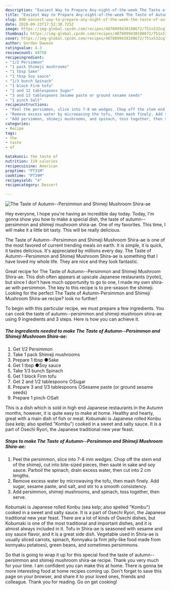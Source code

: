 ```yaml
---
description: "Easiest Way to Prepare Any-night-of-the-week The Taste of Autumn--Persimmon and Shimeji Mushroom Shira-ae"
title: "Easiest Way to Prepare Any-night-of-the-week The Taste of Autumn--Persimmon and Shimeji Mushroom Shira-ae"
slug: 890-easiest-way-to-prepare-any-night-of-the-week-the-taste-of-autumn-persimmon-and-shimeji-mushroom-shira-ae
date: 2020-09-23T17:52:30.725Z
image: https://img-global.cpcdn.com/recipes/4878099438108672/751x532cq70/the-taste-of-autumn-persimmon-and-shimeji-mushroom-shira-ae-recipe-main-photo.jpg
thumbnail: https://img-global.cpcdn.com/recipes/4878099438108672/751x532cq70/the-taste-of-autumn-persimmon-and-shimeji-mushroom-shira-ae-recipe-main-photo.jpg
cover: https://img-global.cpcdn.com/recipes/4878099438108672/751x532cq70/the-taste-of-autumn-persimmon-and-shimeji-mushroom-shira-ae-recipe-main-photo.jpg
author: Gordon Dawson
ratingvalue: 4.3
reviewcount: 48758
recipeingredient:
- "1/2 Persimmon"
- "1 pack Shimeji mushrooms"
- "1 tbsp Sake"
- "1 tbsp Soy sauce"
- "1/3 bunch Spinach"
- "1 block Firm tofu"
- "2 and 12 tablespoons Sugar"
- "3 and 13 tablespoons Sesame paste or ground sesame seeds"
- "1 pinch Salt"
recipeinstructions:
- "Peel the persimmon, slice into 7-8 mm wedges. Chop off the stem end of the shimeji, cut into bite-sized pieces, then sauté in sake and soy sauce. Parboil the spinach, drain excess water, then cut into 2 cm lengths."
- "Remove excess water by microwaving the tofu, then mash finely. Add sugar, sesame paste, and salt, and stir to a smooth consistency."
- "Add persimmon, shimeji mushrooms, and spinach, toss together, then serve."
categories:
- Recipe
tags:
- the
- taste
- of

katakunci: the taste of 
nutrition: 119 calories
recipecuisine: American
preptime: "PT31M"
cooktime: "PT39M"
recipeyield: "4"
recipecategory: Dessert

---
```



![The Taste of Autumn--Persimmon and Shimeji Mushroom Shira-ae](https://img-global.cpcdn.com/recipes/4878099438108672/751x532cq70/the-taste-of-autumn-persimmon-and-shimeji-mushroom-shira-ae-recipe-main-photo.jpg)

Hey everyone, I hope you're having an incredible day today. Today, I'm gonna show you how to make a special dish, the taste of autumn--persimmon and shimeji mushroom shira-ae. One of my favorites. This time, I will make it a little bit tasty. This will be really delicious.

The Taste of Autumn--Persimmon and Shimeji Mushroom Shira-ae is one of the most favored of current trending meals on earth. It is simple, it is quick, it tastes delicious. It's appreciated by millions every day. The Taste of Autumn--Persimmon and Shimeji Mushroom Shira-ae is something that I have loved my whole life. They are nice and they look fantastic.

Great recipe for The Taste of Autumn--Persimmon and Shimeji Mushroom Shira-ae. This dish often appears at upscale Japanese restaurants (ryotei), but since I don&#39;t have much opportunity to go to one, I made my own shira-ae with persimmon. The key to this recipe is to pre-season the shimeji. Looking for the perfect The Taste of Autumn-Persimmon and Shimeji Mushroom Shira-ae recipe? look no further!


To begin with this particular recipe, we must prepare a few ingredients. You can cook the taste of autumn--persimmon and shimeji mushroom shira-ae using 9 ingredients and 3 steps. Here is how you can achieve it.

<!--inarticleads1-->

##### The ingredients needed to make The Taste of Autumn--Persimmon and Shimeji Mushroom Shira-ae:

1. Get 1/2 Persimmon
1. Take 1 pack Shimeji mushrooms
1. Prepare 1 tbsp ●Sake
1. Get 1 tbsp ●Soy sauce
1. Take 1/3 bunch Spinach
1. Get 1 block Firm tofu
1. Get 2 and 1/2 tablespoons ○Sugar
1. Prepare 3 and 1/3 tablespoons ○Sesame paste (or ground sesame seeds)
1. Prepare 1 pinch ○Salt


This is a dish which is sold in high end Japanese restaurants in the Autumn months, however, it is quite easy to make at home. Healthy and hearty, great with a main dish of fish or meat. Kobumaki is Japanese rolled Konbu (sea kelp; also spelled &#34;Kombu&#34;) cooked in a sweet and salty sauce. It is a part of Osechi Ryori, the Japanese traditional new year feast. 

<!--inarticleads2-->

##### Steps to make The Taste of Autumn--Persimmon and Shimeji Mushroom Shira-ae:

1. Peel the persimmon, slice into 7-8 mm wedges. Chop off the stem end of the shimeji, cut into bite-sized pieces, then sauté in sake and soy sauce. Parboil the spinach, drain excess water, then cut into 2 cm lengths.
1. Remove excess water by microwaving the tofu, then mash finely. Add sugar, sesame paste, and salt, and stir to a smooth consistency.
1. Add persimmon, shimeji mushrooms, and spinach, toss together, then serve.


Kobumaki is Japanese rolled Konbu (sea kelp; also spelled &#34;Kombu&#34;) cooked in a sweet and salty sauce. It is a part of Osechi Ryori, the Japanese traditional new year feast. There are a lot of kinds of Osechi dishes, but Kobumaki is one of the most traditional and important dishes, and it is almost always included in it. Tofu in Shira-ae is seasoned with sesame and soy sauce flavor, and it is a great side dish. Vegetable used in Shira-ae is usually sliced carrots, spinach, Konnyaku (a firm jelly-like food made from konnyaku potatoes), green beans, and sometimes persimmons. 

So that is going to wrap it up for this special food the taste of autumn--persimmon and shimeji mushroom shira-ae recipe. Thank you very much for your time. I am confident you can make this at home. There is gonna be more interesting food at home recipes coming up. Don't forget to save this page on your browser, and share it to your loved ones, friends and colleague. Thank you for reading. Go on get cooking!
